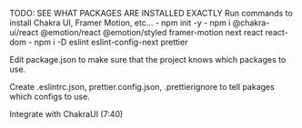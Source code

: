 TODO: SEE WHAT PACKAGES ARE INSTALLED EXACTLY
Run commands to install Chakra UI, Framer Motion, etc... 
    - npm init -y
    - npm i @chakra-ui/react @emotion/react @emotion/styled framer-motion next react react-dom
    - npm i -D eslint eslint-config-next prettier

Edit package.json to make sure that the project knows which packages to use.

Create .eslintrc.json,  prettier.config.json, .prettierignore to tell pakages which configs to use.

Integrate with ChakraUI (7:40)
